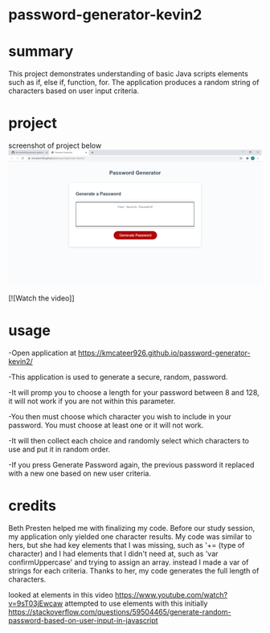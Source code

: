 # password-generator-kevin2

# summary

This project demonstrates understanding of basic Java scripts elements such as if, else if, function, for.
The application produces a random string of characters based on user input criteria.

# project

screenshot of project below
![Alt text](assets\passwordgen.png?raw=true)

[![Watch the video][](https://youtu.be/x3Jq5iy3FcY)]

# usage

-Open application at https://kmcateer926.github.io/password-generator-kevin2/

-This application is used to generate a secure, random, password.

-It will promp you to choose a length for your password between 8 and 128, it will not work if you are not within this parameter.

-You then must choose which character you wish to include in your password. You must choose at least one or it will not work.

-It will then collect each choice and randomly select which characters to use and put it in random order.

-If you press Generate Password again, the previous password it replaced with a new one based on new user criteria.

# credits

Beth Presten helped me with finalizing my code. Before our study session, my application only yielded one character results. My code was similar to hers, but she had key elements that I was missing, such as '+= (type of character) and I had elements that I didn't need at, such as 'var confirmUppercase' and trying to assign an array. instead I made a var of strings for each criteria. Thanks to her, my code generates the full length of characters.

looked at elements in this video https://www.youtube.com/watch?v=9sT03jEwcaw
attempted to use elements with this initially https://stackoverflow.com/questions/59504465/generate-random-password-based-on-user-input-in-javascript
